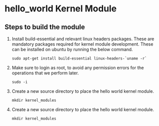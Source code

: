 # hello_world Kernel Module
## Steps to build the module
1. Install build-essential and relevant linux headers packages. These are mandatory packages required for kernel module development. These can be installed on ubuntu by running the below command.
   ```
   sudo apt-get install build-essential linux-headers-`uname -r`
   ```
2. Make sure to login as root, to avoid any permission errors for the operations that we perform later.
   ```
   sudo -i
   ```
3. Create a new source directory to place the hello world kernel module.
   ```
   mkdir kernel_modules
   ```
3. Create a new source directory to place the hello world kernel module.
   ```
   mkdir kernel_modules
   ```

